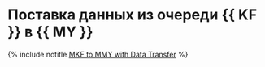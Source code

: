 # Поставка данных из очереди {{ KF }} в {{ MY }}


{% include notitle [MKF to MMY with Data Transfer](../../_tutorials/dataplatform/data-transfer-mkf-mmy.md) %}
